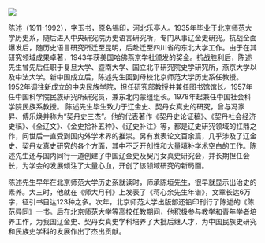 ![](https://s2.loli.net/2022/09/02/q13nSwYdKsiQkhj.png)

陈述（1911-1992），字玉书，原名锡印，河北乐亭人。1935年毕业于北京师范大学历史系，随后进入中央研究院历史语言研究所，专门从事辽金史研究。抗战全面爆发后，随历史语言研究所迁至昆明，后赴迁至四川省的东北大学工作。由于在其研究领域成果卓著，1943年获美国哈佛燕京学社颁发的奖金。抗战胜利后，陈述先生曾先后任职于复旦大学、暨南大学、国立北平研究院史学研究所，燕京大学以及中法大学。新中国成立后，陈述先生回到母校北京师范大学历史系任教授。1952年调往新成立的中央民族学院，担任研究部教授并兼任图书馆馆长。1957年任中国科学院民族研究所研究员，兼东北内蒙组组长。1978年起兼任中国社会科学院民族系教授。 陈述先生毕生致力于辽金史、契丹女真史的研究，曾与冯家昇、傅乐焕并称为“契丹史三杰”。他的代表著作《契丹史论证稿》、《契丹社会经济史稿》、《全辽文》、《金史拾补五种》、《辽史补注》等，都是辽史研究领域的扛鼎之作，问世后一直受到国内外学术界的推崇。另有发表论文百余篇，几乎涉及了辽金史、契丹女真史研究的各个方面，其中不乏开创性和大量填补学术空白的工作。陈述先生还与国内同行一道创建了中国辽金史及契丹女真史研究会，并长期担任会长，为学会的发展倾注了大量心血，开创了该领域研究的新局面。

陈述先生早年在北京师范大学历史系就读时，师承陈垣先生，很早就显示出治史的素养。大三时，他就在《师大月刊》上发表了《蒋心余先生年谱》，文章长达6万字，征引书目达123种之多。次年，北京师范大学出版部还铅印刊行了陈述的《陈范异同》一书。后在北京师范大学等高校任教期间，他积极参与教学和青年学者培养工作，为我国辽金史、契丹女真史学科培养了大批后继人才，为中国民族史研究和民族史学科的发展作出了杰出贡献。